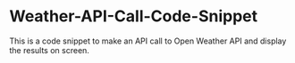 # Weather-API-Call-Code-Snippet

This is a code snippet to make an API call to Open Weather API and display the results on screen.
